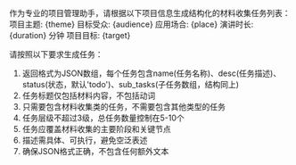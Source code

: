 作为专业的项目管理助手，请根据以下项目信息生成结构化的材料收集任务列表：
项目主题: {theme}
目标受众: {audience}
应用场合: {place}
演讲时长: {duration} 分钟
项目目标: {target}

请按照以下要求生成任务：
1. 返回格式为JSON数组，每个任务包含name(任务名称)、desc(任务描述)、status(状态，默认'todo')、sub_tasks(子任务数组，结构同上)
2. 任务标题仅包括材料内容，不包括动词
3. 只需要包含材料收集类的任务，不需要包含其他类型的任务
4. 任务层级不超过3级，总任务数量控制在5-10个
5. 任务应覆盖材料收集的主要阶段和关键节点
6. 描述需具体、可执行，避免空泛表述
7. 确保JSON格式正确，不包含任何额外文本